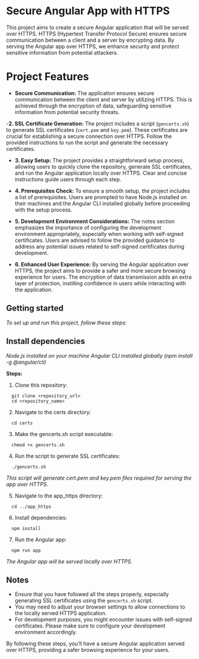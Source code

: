 # Secure Angular App with HTTPS

This project aims to create a secure Angular application that will be served over HTTPS. HTTPS (Hypertext Transfer Protocol Secure) ensures secure communication between a client and a server by encrypting data. By serving the Angular app over HTTPS, we enhance security and protect sensitive information from potential attackers.

# Project Features

- **Secure Communication:** The application ensures secure communication between the client and server by utilizing HTTPS. This is achieved through the encryption of data, safeguarding sensitive information from potential security threats.

-**2. SSL Certificate Generation:** The project includes a script (`gencerts.sh`) to generate SSL certificates (`cert.pem` and `key.pem`). These certificates are crucial for establishing a secure connection over HTTPS. Follow the provided instructions to run the script and generate the necessary certificates.

- **3. Easy Setup:** The project provides a straightforward setup process, allowing users to quickly clone the repository, generate SSL certificates, and run the Angular application locally over HTTPS. Clear and concise instructions guide users through each step.

- **4. Prerequisites Check:** To ensure a smooth setup, the project includes a list of prerequisites. Users are prompted to have Node.js installed on their machines and the Angular CLI installed globally before proceeding with the setup process.

- **5. Development Environment Considerations:** The notes section emphasizes the importance of configuring the development environment appropriately, especially when working with self-signed certificates. Users are advised to follow the provided guidance to address any potential issues related to self-signed certificates during development.

- **6. Enhanced User Experience:** By serving the Angular application over HTTPS, the project aims to provide a safer and more secure browsing experience for users. The encryption of data transmission adds an extra layer of protection, instilling confidence in users while interacting with the application.

## Getting started
_To set up and run this project, follow these steps:_

## Install dependencies 
_Node.js installed on your machine_
_Angular CLI installed globally (npm install -g @angular/cli)_

**Steps:**

1. Clone this repository:
```
  git clone <repository_url>
  cd <repository_name>
```
2. Navigate to the certs directory:
```
  cd certs
```
3. Make the gencerts.sh script executable:
```
  chmod +x gencerts.sh
```
4. Run the script to generate SSL certificates:
```
  ./gencerts.sh
```
  _This script will generate cert.pem and key.pem files required for serving the app over HTTPS._

5. Navigate to the app_https directory:
```
  cd ../app_https
```
6. Install dependencies:
```
  npm install
```
7. Run the Angular app:
```
  npm run app
```

_The Angular app will be served locally over HTTPS._

## Notes

- Ensure that you have followed all the steps properly, especially generating SSL certificates using the `gencerts.sh` script.
- You may need to adjust your browser settings to allow connections to the locally served HTTPS application.
- For development purposes, you might encounter issues with self-signed certificates. Please make sure to configure your development environment accordingly.

By following these steps, you'll have a secure Angular application served over HTTPS, providing a safer browsing experience for your users.



